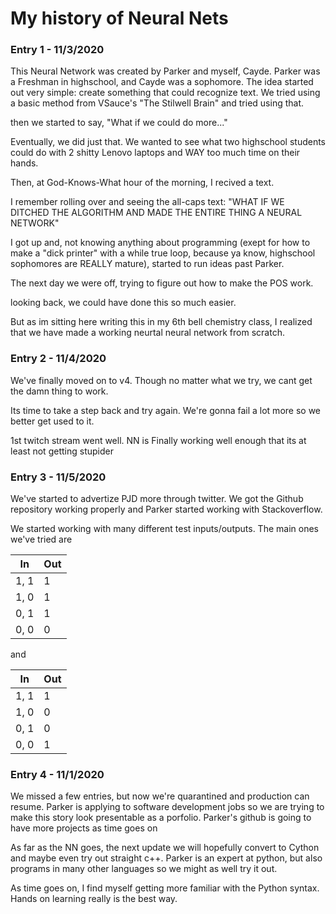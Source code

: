# My history of Neural Nets


### Entry 1 - 11/3/2020

This Neural Network was created by Parker and myself, Cayde. Parker was a Freshman in highschool, and Cayde was a sophomore. The idea started out very simple: create something that could recognize text. We tried using a basic method from VSauce's "The Stilwell Brain" and tried using that.

then we started to say, "What if we could do more..."

Eventually, we did just that. We wanted to see what two highschool students could do with 2 shitty Lenovo laptops and WAY too much time on their hands.

Then, at God-Knows-What hour of the morning, I recived a text.

I remember rolling over and seeing the all-caps text:
"WHAT IF WE DITCHED THE ALGORITHM AND MADE THE ENTIRE THING A NEURAL NETWORK"

I got up and, not knowing anything about programming (exept for how to make a "dick printer" with a while true loop, because ya know, highschool sophomores are REALLY mature), started to run ideas past Parker.

The next day we were off, trying to figure out how to make the POS work.

looking back, we could have done this so much easier.

But as im sitting here writing this in my 6th bell chemistry class, I realized that we have made a working neurtal neural network from scratch.


### Entry 2 - 11/4/2020

We've finally moved on to v4. Though no matter what we try, we cant get the damn thing to work.

Its time to take a step back and try again. We're gonna fail a lot more so we better get used to it.

1st twitch stream went well. NN is Finally working well enough that its at least not getting stupider


### Entry 3 - 11/5/2020

We've started to advertize PJD more through twitter. We got the Github repository working properly and Parker
started working with Stackoverflow.

We started working with many different test inputs/outputs. The main ones we've tried are

In | Out
-----|---
1, 1 | 1
1, 0 | 1
0, 1 | 1
0, 0 | 0

and

In | Out
-----|---
1, 1 | 1
1, 0 | 0
0, 1 | 0
0, 0 | 1


### Entry 4 - 11/1/2020

We missed a few entries, but now we're quarantined and production can resume. Parker is applying to software development jobs so we are trying to make this story look presentable as a porfolio. Parker's github is going to have more projects as time goes on

As far as the NN goes, the next update we will hopefully convert to Cython and maybe even try out straight c++. Parker is an expert at python, but also programs in many other languages so we might as well try it out.

As time goes on, I find myself getting more familiar with the Python syntax. Hands on learning really is the best way.
